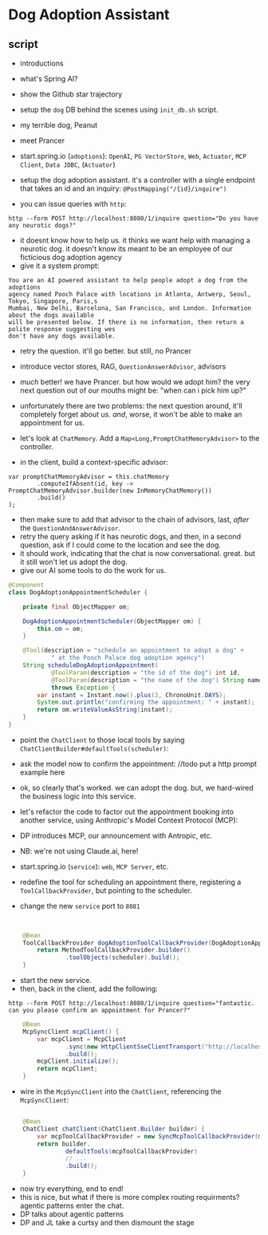 # Dog Adoption Assistant

## script
- introductions
- what's Spring AI?
- show the Github star trajectory 
- setup the `dog` DB behind the scenes using `init_db.sh` script.
- my terrible dog, Peanut
- meet Prancer
- start.spring.io (`adoptions`):  `OpenAI`, `PG VectorStore`, `Web`, `Actuator`, `MCP Client`, `Data JDBC`, (`Actuator`)

- setup the dog adoption assistant. it's a controller with a single endpoint that takes an id and an inquiry: `@PostMapping("/{id}/inquire")`

- you can issue queries with `http`:

```shell
http --form POST http://localhost:8080/1/inquire question="Do you have any neurotic dogs?"
```
- it doesnt know how to help us. it thinks we want help with managing a neurotic dog. it doesn't know its meant to be an employee of our ficticious dog adoption agency
- give it a system prompt:

```text
You are an AI powered assistant to help people adopt a dog from the adoptions
agency named Pooch Palace with locations in Atlanta, Antwerp, Seoul, Tokyo, Singapore, Paris,s
Mumbai, New Delhi, Barcelona, San Francisco, and London. Information about the dogs available 
will be presented below. If there is no information, then return a polite response suggesting wes
don't have any dogs available.
```

- retry the question. it'll go better. but still, no Prancer

- introduce vector stores, RAG, `QuestionAnswerAdvisor`, advisors

- _much_ better! we have Prancer. but how would we adopt him? the very next question out of our mouths might be: "when can i pick him up?"
- unfortunately there are two problems: the next question around, it'll completely forget about us. _and_, worse, it won't be able to make an appointment for us.

- let's look at `ChatMemory`. Add a `Map<Long,PromptChatMemoryAdvisor>` to the controller.
- in the client, build a context-specific advisor:

```        
var promptChatMemoryAdvisor = this.chatMemory
        .computeIfAbsent(id, key -> PromptChatMemoryAdvisor.builder(new InMemoryChatMemory())
        .build()
);
```

- then make sure to add that advisor to the chain of advisors, last, _after_ the `QuestionAndAnswerAdvisor`.
- retry the query asking if it has neurotic dogs, and then, in a second question, ask if I could come to the location and see the dog.
- it should work, indicating that the chat is now conversational. great. but it still won't let us adopt the dog.
- give our AI some tools to do the work for us.

```java
@Component
class DogAdoptionAppointmentScheduler {

    private final ObjectMapper om;

    DogAdoptionAppointmentScheduler(ObjectMapper om) {
        this.om = om;
    }

    @Tool(description = "schedule an appointment to adopt a dog" +
            " at the Pooch Palace dog adoption agency")
    String scheduleDogAdoptionAppointment(
            @ToolParam(description = "the id of the dog") int id,
            @ToolParam(description = "the name of the dog") String name)
            throws Exception {
        var instant = Instant.now().plus(3, ChronoUnit.DAYS);
        System.out.println("confirming the appointment: " + instant);
        return om.writeValueAsString(instant);
    }
}


```

- point the `ChatClient` to those local tools by saying `ChatClientBuilder#defaultTools(scheduler)`:
- ask the model now to confirm the appointment: 
//todo put a http prompt example here

- ok, so clearly that's worked. we can adopt the dog. but, we hard-wired the business logic into this service.
- let's refactor the code to factor out the appointment booking into another service, using Anthropic's Model Context Protocol (MCP):
- DP introduces MCP, our announcement with Antropic, etc.
- NB: we're not using Claude.ai, here!
- start.spring.io (`service`): `web`, `MCP Server`, etc.
- redefine the tool for scheduling an appointment there, registering a `ToolCallbackProvider`, but pointing to the scheduler.
- change the new `service` port to `8081`
```java
    
    
    @Bean
    ToolCallbackProvider dogAdoptionToolCallbackProvider(DogAdoptionAppointmentScheduler scheduler) {
        return MethodToolCallbackProvider.builder()
                .toolObjects(scheduler).build();
    }

```

- start the new service.
- then, back in the client, add the following: 

```shell
http --form POST http://localhost:8080/1/inquire question="fantastic. can you please confirm an appointment for Prancer?"
```

```java
    @Bean
    McpSyncClient mcpClient() {
        var mcpClient = McpClient
                .sync(new HttpClientSseClientTransport("http://localhost:8080"))
                .build();
        mcpClient.initialize();
        return mcpClient;
    } 
```

- wire in the `McpSyncClient` into the `ChatClient`, referencing the `McpSyncClient`:

```java

    @Bean
    ChatClient chatClient(ChatClient.Builder builder) {
        var mcpToolCallbackProvider = new SyncMcpToolCallbackProvider(mcpSyncClient);
        return builder.
                defaultTools(mcpToolCallbackProvider)
                // ... 
                .build();
    }
```

- now try everything, end to end! 
- this is nice, but what if there is more complex routing requirments? agentic patterns enter the chat.
- DP talks about agentic patterns
- DP and JL take a curtsy and then dismount the stage